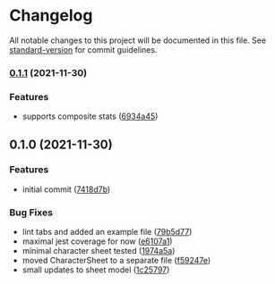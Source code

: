# Changelog

All notable changes to this project will be documented in this file. See [standard-version](https://github.com/conventional-changelog/standard-version) for commit guidelines.

### [0.1.1](https://github.com/villetakanen/charna/compare/v0.1.0...v0.1.1) (2021-11-30)


### Features

* supports composite stats ([6934a45](https://github.com/villetakanen/charna/commit/6934a45c4ffc40716d391f228f48fa9f8b4dd5ab))

## 0.1.0 (2021-11-30)


### Features

* initial commit ([7418d7b](https://github.com/villetakanen/charna/commit/7418d7ba0549b4e197ed8280ec0ff1d1322f1a61))


### Bug Fixes

* lint tabs and added an example file ([79b5d77](https://github.com/villetakanen/charna/commit/79b5d779fdef1e1ba10e27103113c55b2fa198c6))
* maximal jest coverage for now ([e6107a1](https://github.com/villetakanen/charna/commit/e6107a1a7100b1eab8259f052136941124dd4c61))
* minimal character sheet tested ([1974a5a](https://github.com/villetakanen/charna/commit/1974a5a4194f25ba1879a19e5712023cde0a8def))
* moved CharacterSheet to a separate file ([f59247e](https://github.com/villetakanen/charna/commit/f59247e1a0f6729be8546e7f4f08f1d2b4eb4896))
* small updates to sheet model ([1c25797](https://github.com/villetakanen/charna/commit/1c25797d915e15ebb8560ee4e798235dbec2eadb))
